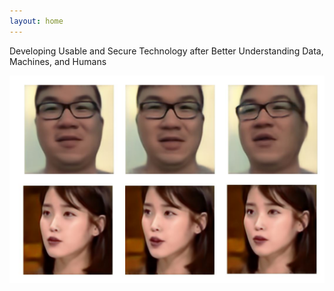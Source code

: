 ```yaml
---
layout: home
---
```



Developing Usable and Secure Technology after Better Understanding Data, Machines, and Humans

 <center><img src="/img/IU.JPG" alt="" width="640" /></center> 
 

